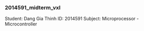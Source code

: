### 2014591_midterm_vxl
Student: Dang Gia Thinh
ID: 2014591
Subject: Microprocessor - Microcontroller